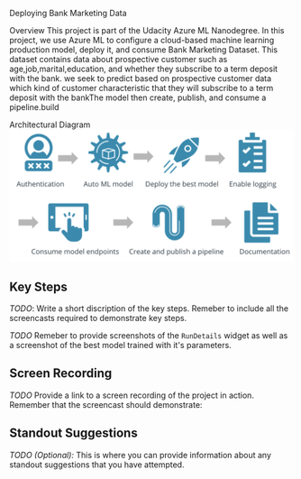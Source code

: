 Deploying Bank Marketing Data

Overview
This project is part of the Udacity Azure ML Nanodegree. In this project, we use Azure ML to configure a cloud-based machine learning production model, deploy it, and consume Bank Marketing Dataset. This dataset contains data about prospective customer such as age,job,marital,education, and whether they subscribe to a term deposit with the bank. we seek to predict based on prospective customer data which kind of customer characteristic that they will subscribe to a term deposit with the bankThe model then create, publish, and consume a pipeline.build 

Architectural Diagram 
![](architecture%20diagram.png)


## Key Steps
*TODO*: Write a short discription of the key steps. Remeber to include all the screencasts required to demonstrate key steps. 

*TODO* Remeber to provide screenshots of the `RunDetails` widget as well as a screenshot of the best model trained with it's parameters.

## Screen Recording
*TODO* Provide a link to a screen recording of the project in action. Remember that the screencast should demonstrate:

## Standout Suggestions
*TODO (Optional):* This is where you can provide information about any standout suggestions that you have attempted.
